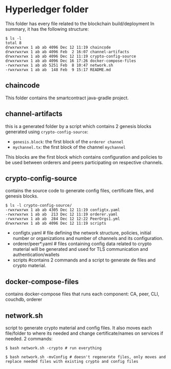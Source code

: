 # Hyperledger folder
This folder has every file related to the blockchain build/deployment
In summary, it has the following structure:
```
$ ls -l
total 8
drwxrwxrwx 1 ab ab 4096 Dec 12 11:19 chaincode
drwxrwxrwx 1 ab ab 4096 Feb  2 16:07 channel-artifacts
drwxrwxrwx 1 ab ab 4096 Dec 12 11:19 crypto-config-source
drwxrwxrwx 1 ab ab 4096 Dec 16 17:26 docker-compose-files
-rwxrwxrwx 1 ab ab 5251 Feb  8 10:47 network.sh
-rwxrwxrwx 1 ab ab  148 Feb  9 15:17 README.md
```
## chaincode
This folder contains the smartcontract java-gradle project.
## channel-artifacts
this is a generated folder by a script which contains 2 genesis blocks generated using `crypto-config-source`:
-   `genesis.block`: the first block of the `orderer channel`
-   `mychannel.tx`: the first block of the channel `mychannel` 
<p>
This blocks are the first block which contains configuration and policies to be used between orderers and peers participating on respective channels. 

## crypto-config-source
contains the source code to generate config files, certificate files, and genesis blocks.
```
$ ls -l crypto-config-source/
-rwxrwxrwx 1 ab ab 4305 Dec 12 11:19 configtx.yaml
-rwxrwxrwx 1 ab ab  213 Dec 12 11:19 orderer.yaml 
-rwxrwxrwx 1 ab ab  284 Dec 12 12:22 PeerOrgs1.yml
drwxrwxrwx 1 ab ab 4096 Dec 12 11:19 scripts
```
- configtx.yaml # file defining the network structure, policies, initial number or organizations and number of channels and its configuration.
- orderer/peer*.yaml # files containing config data related to crypto material will be generated and used for TLS communication and authentication/wallets
- scripts #contains 2 commands and a script to generate de files and crypto material.
## docker-compose-files
contains docker-compose files that runs each component: CA, peer, CLI, couchdb, orderer
## network.sh
script to generate crypto material and config files. It also moves each file/folder to where its needed and change certificate/names on services if needed.
2 commands:
```
$ bash network.sh -crypto # run everything

$ bash network.sh -mvConfig # doesn't regenerate files, only moves and replace needed files with existing crypto and config files
```